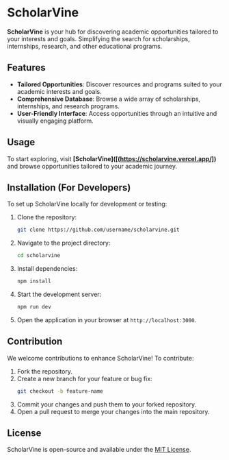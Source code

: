 # ScholarVine  

**ScholarVine** is your hub for discovering academic opportunities tailored to your interests and goals. Simplifying the search for scholarships, internships, research, and other educational programs.

## Features  
- **Tailored Opportunities**: Discover resources and programs suited to your academic interests and goals.  
- **Comprehensive Database**: Browse a wide array of scholarships, internships, and research programs.  
- **User-Friendly Interface**: Access opportunities through an intuitive and visually engaging platform.  

## Usage  
To start exploring, visit **[ScholarVine]([(https://scholarvine.vercel.app/])** and browse opportunities tailored to your academic journey.  

## Installation (For Developers)  
To set up ScholarVine locally for development or testing:  

1. Clone the repository:  
   ```bash  
   git clone https://github.com/username/scholarvine.git  
   ```  

2. Navigate to the project directory:  
   ```bash  
   cd scholarvine  
   ```  

3. Install dependencies:  
   ```bash  
   npm install  
   ```  

4. Start the development server:  
   ```bash  
   npm run dev  
   ```  

5. Open the application in your browser at `http://localhost:3000`.  

## Contribution  
We welcome contributions to enhance ScholarVine! To contribute:  
1. Fork the repository.  
2. Create a new branch for your feature or bug fix:  
   ```bash  
   git checkout -b feature-name  
   ```  
3. Commit your changes and push them to your forked repository.  
4. Open a pull request to merge your changes into the main repository.  

## License  
ScholarVine is open-source and available under the [MIT License](LICENSE).  
